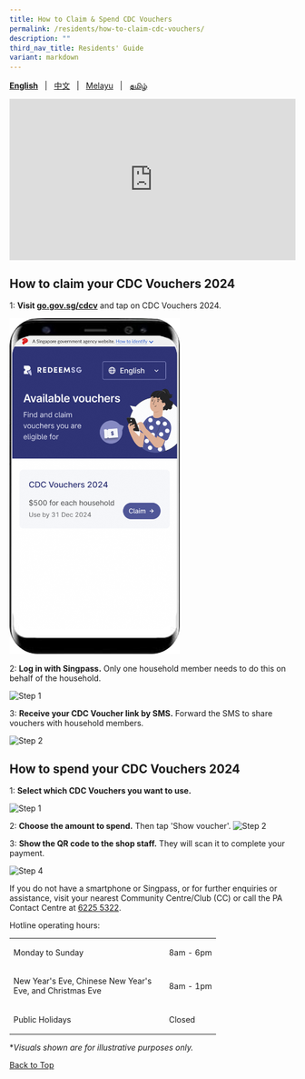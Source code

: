 ```yaml
---
title: How to Claim & Spend CDC Vouchers
permalink: /residents/how-to-claim-cdc-vouchers/
description: ""
third_nav_title: Residents' Guide
variant: markdown
---
```

<span id="cdcv_page_top"></span>
**[English](/residents/how-to-claim-cdc-vouchers)** &nbsp;&nbsp;|&nbsp;&nbsp; [中文](/residents/how-to-claim-cdc-vouchers-chinese)  &nbsp;&nbsp;|&nbsp;&nbsp; [Melayu](/residents/how-to-claim-cdc-vouchers-malay) &nbsp;&nbsp;|&nbsp;&nbsp; [தமிழ்](/residents/how-to-claim-cdc-vouchers-tamil)

<style>
a.bp-button {
	height: 6em !important;
	white-space:pre-line !important;
}
 .youtubecontainer {
    position: relative;
    width: 100%;
    height: 0;
    padding-bottom: 56.25%;
}
.youtubevideo {
    position: absolute;
    top: 0;
    left: 0;
    width: 100%;
    height: 100%;
}
</style>

<div class="youtubecontainer">
<iframe class="youtubevideo" src="https://www.youtube.com/embed/CeHvLfmA_ns" title="YouTube video player" frameborder="0" allow="accelerometer; autoplay; clipboard-write; encrypted-media; gyroscope; picture-in-picture" allowfullscreen=""></iframe>
	</div>

## How to claim your CDC Vouchers 2024

1: **Visit [go.gov.sg/cdcv](https://go.gov.sg/cdcv)** and tap on CDC Vouchers 2024. 

<img src="/images/2024%20Phone%20Screens/Eng_Campaign_Page.png" alt="Step 1" style="width:300px !important;">

2: **Log in with Singpass.** Only one household member needs to do this on behalf of the household.

<img src="/images/CDCV2023/English%20campaign%20sign%20up%20(Mobile%20Mock).png" alt="Step 1" style="width:300px !important;">


3: **Receive your CDC Voucher link by SMS.** Forward the SMS to share vouchers with household members.  

<img src="/images/CDCV2023/English%20Voucher%20SMS%20(Mobile%20Mock).png" alt="Step 2" style="width:300px !important;">


## How to spend your CDC Vouchers 2024

1: **Select which CDC Vouchers you want to use.** 

<img src="/images/CDCV2023/Updated%20Select%20Voucher%20Screen%20Eng.png" alt="Step 1" style="width:600px !important;">


2: **Choose the amount to spend.** Then tap 'Show voucher'.
<img src="/images/CDCV2023/Select%20Vouchers%20English.png" alt="Step 2" style="width:300px !important;">

3: **Show the QR code to the shop staff.** They will scan it to complete your payment. 

<img src="/images/CDCV2023/QR%20page%20English.png" alt="Step 4" style="width:300px !important;">


If you do not have a smartphone or Singpass, or for further enquiries or assistance, visit your nearest Community Centre/Club (CC) or call the PA Contact Centre at <a href="tel:6225 5322">6225 5322</a>.

Hotline operating hours:

<table border="0" cellspacing="0" cellpadding="0">
<tbody>
<tr>
	<td><p style="width:260px !important;">Monday to Sunday</p></td>
	<td><p>8am - 6pm</p></td>
</tr>
	<tr><td><p style="width:260px !important;">New Year's Eve, Chinese New Year's Eve, and Christmas Eve</p></td>
	<td><p>8am - 1pm</p></td>
	</tr><tr>
	<td><p style="width:260px !important;">Public Holidays</p></td>
	<td><p>Closed</p></td>
</tr>
</tbody>
</table>

*<i>Visuals shown are for illustrative purposes only.</i>

[Back to Top](#cdcv_page_top)